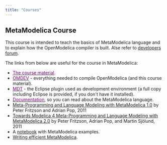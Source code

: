 ```yaml
---
title: "Courses"
---
```

<h2>MetaModelica Course</h2>
<p>This course is intended to teach the basics of MetaModelica language and to explain how the OpenModelica compiler is built. Alse refer to <a href="/forum/forum?id=7">developers forum</a>.</p>
<p>The links from below&nbsp;are useful for the course in MetaModelica:</p>
<ul>
<li><a href="https://github.com/OpenModelica/OpenModelica/tree/master/testsuite/metamodelica/MetaModelicaDev"><span style="text-decoration: underline;"><span style="color: #800080;">The course material</span></span></a>.</li>
<li><a href="https://openmodelica.org/git/OMDev.git"><span style="text-decoration: underline;"><span style="color: #800080;">OMDEV</span></span></a> - everything needed to compile OpenModelica (and this course material).</li>
<li><a href="/?id=49:modelica-development-tooling-mdt&amp;catid=10:main-category"><span style="text-decoration: underline;"><span style="color: #800080;">MDT</span></span></a> - the Eclipse plugin used as development environment (a full copy including Eclipse is provided, if you don't have it installed).</li>
<li><a href="/developersresources/devdocumentation"><span style="text-decoration: underline;"><span style="color: #800080;">Documentation</span></span></a>, so you can read about the MetaModelica language.</li>
<li><span lang="EN-US"><span style="color: #333333;"><a href="http://urn.kb.se/resolve?urn=urn:nbn:se:liu:diva-66440">Meta-Programming and Language Modeling with MetaModelica 1.0</a></span> by Peter </span>Fritzson and Adrian Pop,&nbsp;2011</li>
<li><span lang="SV"><span lang="EN-US"><span style="color: #333333;"><a href="http://urn.kb.se/resolve?urn=urn:nbn:se:liu:diva-68361">Towards Modelica 4 Meta-Programming and Language Modeling with MetaModelica 2.0</a></span> by Peter </span></span>Fritzson, Adrian Pop, and Martin Sjölund, 2011</li>
<li>A <a href="https://github.com/OpenModelica/OpenModelica/raw/master/testsuite/metamodelica/MetaModelicaDev/documentation/Basic-Exercise-MetaModelica.onb" title="Download file">notebook</a> with MetaModelica examples.</li>
<li><a href="https://trac.openmodelica.org/OpenModelica/wiki/WritingEfficientMetaModelica">Writing efficient MetaModelica</a>.</li>
</ul>